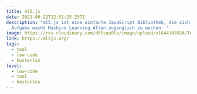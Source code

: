 ```yaml
---
title: ml5.js
date: 2021-06-22T12:51:25.257Z
description: "ml5.js ist eine einfache JavaScript Bibliothek, die sich zur
  Aufgabe macht Machine Learning Allen zugänglich zu machen. "
image: https://res.cloudinary.com/dt5cqs0lv/image/upload/v1644143924/Tools/Screenshot_2021-06-22_at_14-46-07_ml5js_Friendly_Machine_Learning_For_The_Web_dqkl3z_hdaoyt.jpg
link: https://ml5js.org/
tags:
  - tool
  - low-code
  - kostenlos
level:
  - low-code
  - tool
  - kostenlos
---
```

